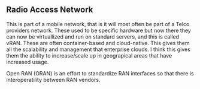 ## Radio Access Network
This is part of a mobile network, that is it will most often be part of a Telco
providers network. These used to be specific hardware but now there they can
now be virtuallized and run on standard servers, and this is called vRAN. These
are often container-based and cloud-native. This gives them all the scalability
and management that enterprise clouds. I think this gives them the ability to
increase/scale up in geograpical areas that have increased usage.

Open RAN (ORAN) is an effort to standardize RAN interfaces so that there is
interoperatility between RAN vendors.


